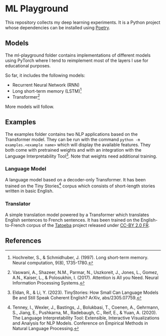 # ML Playground

This repository collects my deep learning experiments. It is a Python project whose dependencies can be installed using [Poetry](https://python-poetry.org).

## Models

The ml-playground folder contains implementations of different models using PyTorch where I tend to reimplement most of the layers I use for educational purposes.

So far, it includes the following models:
- Recurrent Neural Network (RNN)
- Long short-term memory (LSTM)[^1] 
- Transformer[^2]

More models will follow.

## Examples

The examples folder contains two NLP applications based on the Transformer model. 
They can be run with the command `python -m examples.<example name>` which will display the available features. They both come with pretrained weights and with an integration with the Language Interpretability Tool[^3]. Note that weights need additional training. 

### Language Model

A language model based on a decoder-only Transformer. It has been trained on the Tiny Stories[^4] corpus which consists of short-length stories written in basic English.

### Translator

A simple translation model powered by a Transformer which translates English sentences to French sentences. It has been trained on the English-to-French corpus of the [Tatoeba](https://tatoeba.org) project released under [CC-BY 2.0 FR](https://creativecommons.org/licenses/by/2.0/fr/).

## References

[^1]: Hochreiter, S., & Schmidhuber, J. (1997). Long short-term memory. Neural computation, 9(8), 1735-1780.
[^2]: Vaswani, A., Shazeer, N.M., Parmar, N., Uszkoreit, J., Jones, L., Gomez, A.N., Kaiser, L., & Polosukhin, I. (2017). Attention is All you Need. Neural Information Processing Systems.
[^3]: Eldan, R., & Li, Y. (2023). TinyStories: How Small Can Language Models Be and Still Speak Coherent English? ArXiv, abs/2305.07759.
[^4]: Tenney, I., Wexler, J., Bastings, J., Bolukbasi, T., Coenen, A., Gehrmann, S., Jiang, E., Pushkarna, M., Radebaugh, C., Reif, E., & Yuan, A. (2020). The Language Interpretability Tool: Extensible, Interactive Visualizations and Analysis for NLP Models. Conference on Empirical Methods in Natural Language Processing.
